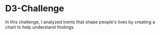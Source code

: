 # D3-Challenge
In this challenge, I analyzed trents that shape people's lives by creating a chart to help understand findings.
